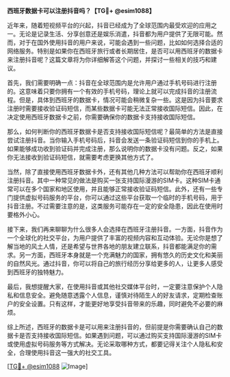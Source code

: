 **西班牙数据卡可以注册抖音吗？【TG💪+ @esim1088】**

近年来，随着短视频平台的兴起，抖音已经成为了全球范围内最受欢迎的应用之一。无论是记录生活、分享创意还是娱乐消遣，抖音都为用户提供了无限可能。然而，对于在国外使用抖音的用户来说，可能会遇到一些问题，比如如何选择合适的网络服务。特别是如果你在西班牙旅行或者长期居住，是否可以用西班牙的数据卡来注册抖音呢？这篇文章将为你详细解答这个问题，并探讨一些相关的技巧和建议。

首先，我们需要明确一点：抖音在全球范围内是允许用户通过手机号码进行注册的。这意味着只要你拥有一个有效的手机号码，理论上就可以完成抖音的注册流程。但是，具体到西班牙的数据卡，情况可能会稍微复杂一些。这是因为抖音要求注册时需要接收验证码短信，而某些数据卡可能无法正常接收国际短信。因此，在决定使用西班牙数据卡之前，你需要确保你的数据卡支持接收国际短信。

那么，如何判断你的西班牙数据卡是否支持接收国际短信呢？最简单的方法是直接尝试注册抖音。当你输入手机号码后，抖音会发送一条验证码短信到你的手机上。如果能够成功收到验证码并完成注册，那么说明你的数据卡没有问题。反之，如果你无法接收到验证码短信，就需要考虑更换其他方式了。

当然，除了直接使用西班牙数据卡外，还有其他几种方法可以帮助你在西班牙顺利注册抖音。其中一种常见的做法是购买一张支持国际漫游的SIM卡。这种SIM卡通常可以在多个国家和地区使用，并且能够正常接收验证码短信。此外，还有一些专门提供虚拟号码服务的平台，你可以通过这些平台获取一个临时的手机号码，用于抖音注册。不过需要注意的是，这类服务可能存在一定的安全隐患，因此在使用时要格外小心。

接下来，我们再来聊聊为什么很多人会选择在西班牙注册抖音。一方面，抖音作为一个全球化的社交平台，为用户提供了丰富的视频内容和互动体验。无论你是想了解当地的风土人情，还是希望与世界各地的朋友建立联系，抖音都能满足你的需求。另一方面，西班牙本身就是一个充满魅力的国家，拥有悠久的历史文化和美丽的自然风光。通过抖音，你可以将自己的旅行经历分享给更多的人，让更多人感受到西班牙的独特魅力。

最后，我想提醒大家，在使用抖音或其他社交媒体平台时，一定要注意保护个人隐私和信息安全。避免随意透露个人信息，谨慎对待陌生人的好友请求，定期检查账户的安全设置。只有这样，才能更好地享受抖音带来的乐趣，同时避免不必要的麻烦。

综上所述，西班牙的数据卡是可以用来注册抖音的，但前提是你需要确认自己的数据卡是否支持接收国际短信。如果遇到问题，可以通过购买支持国际漫游的SIM卡或使用虚拟号码服务等方式解决。无论采取哪种方式，都要记得关注个人隐私和安全，合理使用抖音这一强大的社交工具。

[[TG💪+ @esim1088](https://t.me/s/esim1088) ![Image](https://i.postimg.cc/4NQfJmqS/Snipaste-2025-05-13-00-14-12.png)]
